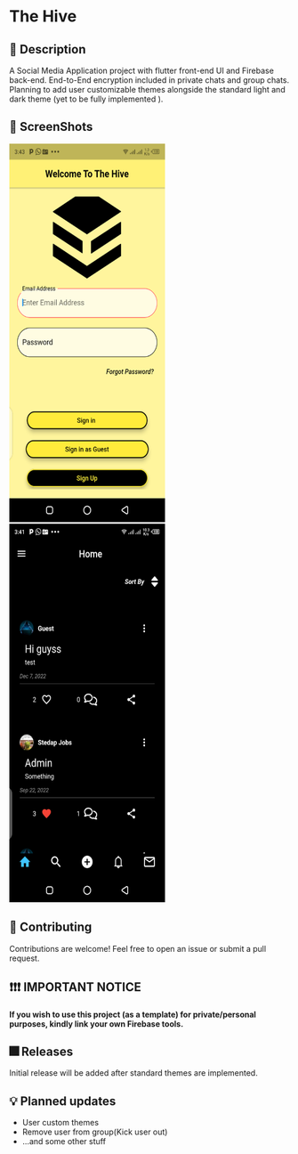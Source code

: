 
# The Hive

## 📃 Description

A Social Media Application project with flutter front-end UI and Firebase back-end.
End-to-End encryption included in private chats and group chats.
Planning to add user customizable themes alongside  the standard light and dark theme (yet to be fully implemented ).

## 📱 ScreenShots

<img src="https://github.com/Aquarius-blake/Images/blob/main/The%20Hive/signin.png?raw=true" alt="image" width="280" height="680"> <img src="https://github.com/Aquarius-blake/Images/blob/main/The%20Hive/home.png?raw=true" alt="image" width="280" height="680">

## 🤗 Contributing

Contributions are welcome! Feel free to open an issue or submit a pull request.

## ❗❗❗ IMPORTANT NOTICE

#### If you wish to use this project (as a template) for private/personal purposes, kindly link your own Firebase tools.

## 🎆 Releases

Initial release will be added after standard themes are implemented.


## 💡 Planned updates
   - User custom themes
   - Remove user from group(Kick user out)
   - ...and some other stuff 
